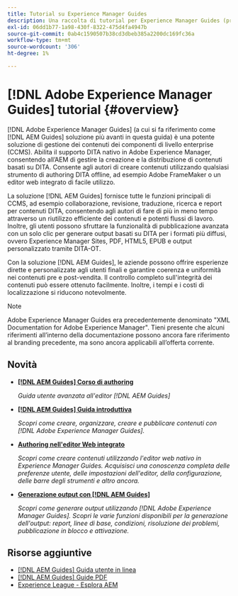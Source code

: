 ```yaml
---
title: Tutorial su Experience Manager Guides
description: Una raccolta di tutorial per Experience Manager Guides (precedentemente XML Documentation per Adobe Experience Manager).
exl-id: 06dd1b77-1a98-430f-8322-475d4fa4947b
source-git-commit: 0ab4c1590507b38cd3dbeb385a2200dc169fc36a
workflow-type: tm+mt
source-wordcount: '306'
ht-degree: 1%

---
```


# [!DNL Adobe Experience Manager Guides] tutorial {#overview}

[!DNL Adobe Experience Manager Guides] (a cui si fa riferimento come [!DNL AEM Guides] soluzione più avanti in questa guida) è una potente soluzione di gestione dei contenuti dei componenti di livello enterprise (CCMS). Abilita il supporto DITA nativo in Adobe Experience Manager, consentendo all’AEM di gestire la creazione e la distribuzione di contenuti basati su DITA. Consente agli autori di creare contenuti utilizzando qualsiasi strumento di authoring DITA offline, ad esempio Adobe FrameMaker o un editor web integrato di facile utilizzo.

La soluzione [!DNL AEM Guides] fornisce tutte le funzioni principali di CCMS, ad esempio collaborazione, revisione, traduzione, ricerca e report per contenuti DITA, consentendo agli autori di fare di più in meno tempo attraverso un riutilizzo efficiente dei contenuti e potenti flussi di lavoro. Inoltre, gli utenti possono sfruttare la funzionalità di pubblicazione avanzata con un solo clic per generare output basati su DITA per i formati più diffusi, ovvero Experience Manager Sites, PDF, HTML5, EPUB e output personalizzato tramite DITA-OT.

Con la soluzione [!DNL AEM Guides], le aziende possono offrire esperienze dirette e personalizzate agli utenti finali e garantire coerenza e uniformità nei contenuti pre e post-vendita. Il controllo completo sull&#39;integrità dei contenuti può essere ottenuto facilmente. Inoltre, i tempi e i costi di localizzazione si riducono notevolmente.

>[!NOTE]
> 
> Adobe Experience Manager Guides era precedentemente denominato &quot;XML Documentation for Adobe Experience Manager&quot;. Tieni presente che alcuni riferimenti all’interno della documentazione possono ancora fare riferimento al branding precedente, ma sono ancora applicabili all’offerta corrente.

## Novità

* **[[!DNL AEM Guides] Corso di authoring](course-3/overview.md)**

  *Guida utente avanzata all&#39;editor [!DNL AEM Guides]*

* **[[!DNL AEM Guides] Guida introduttiva](course-1/overview.md)**

  *Scopri come creare, organizzare, creare e pubblicare contenuti con [!DNL Adobe Experience Manager Guides].*

* **[Authoring nell&#39;editor Web integrato](course-3/overview.md)**

  *Scopri come creare contenuti utilizzando l&#39;editor web nativo in Experience Manager Guides. Acquisisci una conoscenza completa delle preferenze utente, delle impostazioni dell&#39;editor, della configurazione, delle barre degli strumenti e altro ancora.*

* **[Generazione output con [!DNL AEM Guides]](course-2/overview.md)**

  *Scopri come generare output utilizzando [!DNL Adobe Experience Manager Guides]. Scopri le varie funzioni disponibili per la generazione dell&#39;output: report, linee di base, condizioni, risoluzione dei problemi, pubblicazione in blocco e attivazione.*


## Risorse aggiuntive

* [[!DNL AEM Guides] Guida utente in linea](https://help.adobe.com/en_US/xml-documentation-for-adobe-experience-manager/index.html)
* [[!DNL AEM Guides] Guide PDF](https://helpx.adobe.com/it/support/xml-documentation-for-experience-manager.html)
* [Experience League - Esplora AEM](https://experienceleague.adobe.com/it?lang=it#recommended/solutions/experience-manager)

